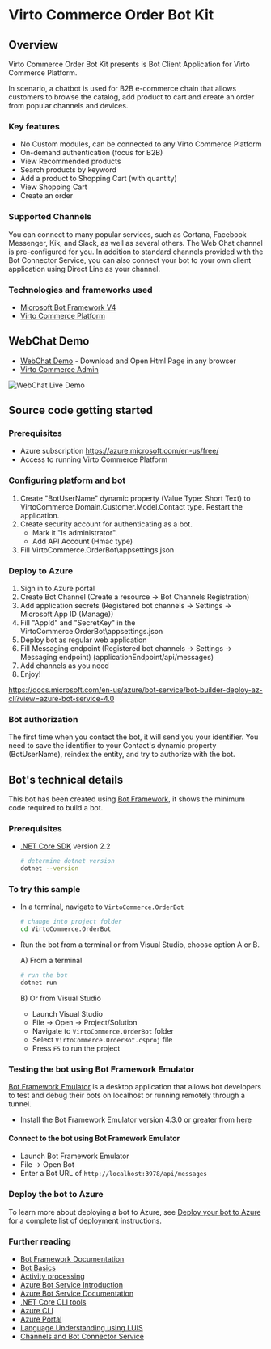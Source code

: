 # Virto Commerce Order Bot Kit

## Overview
Virto Commerce Order Bot Kit presents is Bot Client Application for Virto Commerce Platform. 

In scenario, a chatbot is used for B2B e-commerce chain that allows customers to browse the catalog, add product to cart and create an order from popular channels and devices.

### Key features
* No Custom modules, can be connected to any Virto Commerce Platform
* On-demand authentication (focus for B2B) 
* View Recommended products 
* Search products by keyword
* Add a product to Shopping Cart (with quantity)
* View Shopping Cart
* Create an order

### Supported Channels
You can connect to many popular services, such as Cortana, Facebook Messenger, Kik, and Slack, as well as several others. The Web Chat channel is pre-configured for you. In addition to standard channels provided with the Bot Connector Service, you can also connect your bot to your own client application using Direct Line as your channel.

### Technologies and frameworks used
* [Microsoft Bot Framework V4](https://dev.botframework.com/)
* [Virto Commerce Platform](https://github.com/VirtoCommerce)

## WebChat Demo
* [WebChat Demo](docs/webchat-demo.html) - Download and Open Html Page in any browser 
* [Virto Commerce Admin](https://admin-demo.virtocommerce.com/)

![WebChat Live Demo](docs/media/WebChat-demo.gif)

## Source code getting started

### Prerequisites
* Azure subscription https://azure.microsoft.com/en-us/free/
* Access to running Virto Commerce Platform

### Configuring platform and bot
1. Create "BotUserName" dynamic property (Value Type: Short Text) to VirtoCommerce.Domain.Customer.Model.Contact type. Restart the application.
2. Create security account for authenticating as a bot. 
   * Mark it "Is administrator".
   * Add API Account (Hmac type)
3. Fill VirtoCommerce.OrderBot\appsettings.json

### Deploy to Azure
1. Sign in to Azure portal
2. Create Bot Channel (Create a resource -> Bot Channels Registration)
3. Add application secrets (Registered bot channels -> Settings -> Microsoft App ID (Manage))
4. Fill "AppId" and "SecretKey" in the VirtoCommerce.OrderBot\appsettings.json
5. Deploy bot as regular web application
6. Fill Messaging endpoint (Registered bot channels -> Settings -> Messaging endpoint) (applicationEndpoint/api/messages)
7. Add channels as you need
8. Enjoy!

https://docs.microsoft.com/en-us/azure/bot-service/bot-builder-deploy-az-cli?view=azure-bot-service-4.0

### Bot authorization

The first time when you contact the bot, it will send you your identifier. You need to save the identifier to your Contact's dynamic property (BotUserName), reindex the entity, and try to authorize with the bot.

## Bot's technical details

This bot has been created using [Bot Framework](https://dev.botframework.com), it shows the minimum code required to build a bot.

### Prerequisites

- [.NET Core SDK](https://dotnet.microsoft.com/download) version 2.2

  ```bash
  # determine dotnet version
  dotnet --version
  ```

### To try this sample

- In a terminal, navigate to `VirtoCommerce.OrderBot`

    ```bash
    # change into project folder
    cd VirtoCommerce.OrderBot
    ```

- Run the bot from a terminal or from Visual Studio, choose option A or B.

  A) From a terminal

  ```bash
  # run the bot
  dotnet run
  ```

  B) Or from Visual Studio

  - Launch Visual Studio
  - File -> Open -> Project/Solution
  - Navigate to `VirtoCommerce.OrderBot` folder
  - Select `VirtoCommerce.OrderBot.csproj` file
  - Press `F5` to run the project

### Testing the bot using Bot Framework Emulator

[Bot Framework Emulator](https://github.com/microsoft/botframework-emulator) is a desktop application that allows bot developers to test and debug their bots on localhost or running remotely through a tunnel.

- Install the Bot Framework Emulator version 4.3.0 or greater from [here](https://github.com/Microsoft/BotFramework-Emulator/releases)

#### Connect to the bot using Bot Framework Emulator

- Launch Bot Framework Emulator
- File -> Open Bot
- Enter a Bot URL of `http://localhost:3978/api/messages`

### Deploy the bot to Azure

To learn more about deploying a bot to Azure, see [Deploy your bot to Azure](https://aka.ms/azuredeployment) for a complete list of deployment instructions.

### Further reading

- [Bot Framework Documentation](https://docs.botframework.com)
- [Bot Basics](https://docs.microsoft.com/azure/bot-service/bot-builder-basics?view=azure-bot-service-4.0)
- [Activity processing](https://docs.microsoft.com/en-us/azure/bot-service/bot-builder-concept-activity-processing?view=azure-bot-service-4.0)
- [Azure Bot Service Introduction](https://docs.microsoft.com/azure/bot-service/bot-service-overview-introduction?view=azure-bot-service-4.0)
- [Azure Bot Service Documentation](https://docs.microsoft.com/azure/bot-service/?view=azure-bot-service-4.0)
- [.NET Core CLI tools](https://docs.microsoft.com/en-us/dotnet/core/tools/?tabs=netcore2x)
- [Azure CLI](https://docs.microsoft.com/cli/azure/?view=azure-cli-latest)
- [Azure Portal](https://portal.azure.com)
- [Language Understanding using LUIS](https://docs.microsoft.com/en-us/azure/cognitive-services/luis/)
- [Channels and Bot Connector Service](https://docs.microsoft.com/en-us/azure/bot-service/bot-concepts?view=azure-bot-service-4.0)